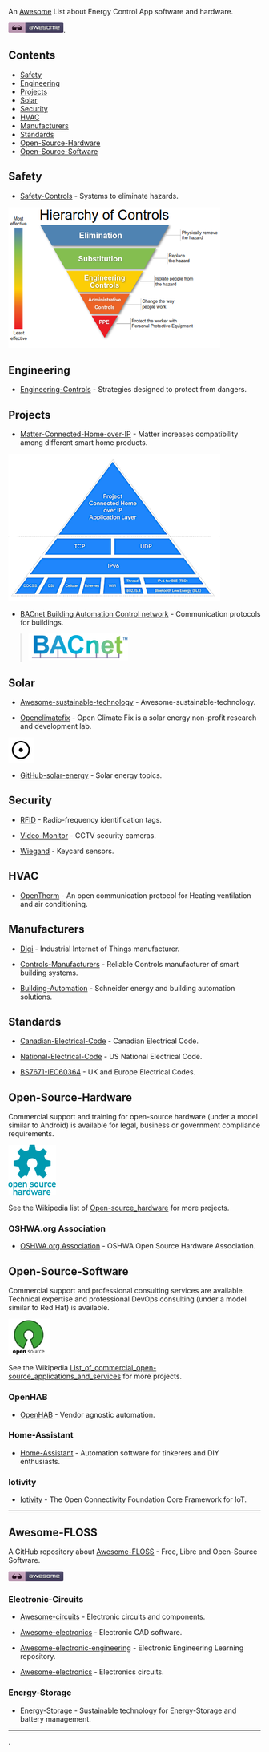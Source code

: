 <META NAME="ROBOTS" CONTENT="NOINDEX, NOFOLLOW">

An [Awesome](https://github.com/topics/awesome) List about Energy Control App software and hardware.

![a.png](a.png).

<!-- omit in toc -->
## Contents
- [Safety](#safety)
- [Engineering](#engineering)
- [Projects](#projects)
- [Solar](#solar)
- [Security](#security)
- [HVAC](#hvac)
- [Manufacturers](#manufacturers)
- [Standards](#standards)
- [Open-Source-Hardware](#open-source-hardware)
- [Open-Source-Software](#open-source-software)

## Safety

- [Safety-Controls](https://en.m.wikipedia.org/wiki/Hierarchy_of_hazard_controls) - Systems to eliminate hazards.

![hierarchyofhazardcontrols.png](hierarchyofhazardcontrols.png)

## Engineering

- [Engineering-Controls](https://en.m.wikipedia.org/wiki/Engineering_controls) - Strategies designed to protect from dangers.

## Projects
  
- [Matter-Connected-Home-over-IP](https://en.m.wikipedia.org/wiki/Matter_(standard)) - Matter increases compatibility among different smart home products.

![chipconnectedhomeip.png](chipconnectedhomeip.png)

- [BACnet Building Automation Control network](https://en.m.wikipedia.org/wiki/BACnet) - Communication protocols for buildings.

> ![bacnet.png](bacnet.png)

## Solar

- [Awesome-sustainable-technology](https://github.com/OpenEnergyPlatform/awesome-sustainable-technology) - Awesome-sustainable-technology.

- [Openclimatefix](https://github.com/openclimatefix/openclimatefix.github.io) - Open Climate Fix is a solar energy non-profit research and development lab.

![sunsy.png](sunsy.png)

- [GitHub-solar-energy](https://github.com/topics/solar-energy) - Solar energy topics.

## Security

- [RFID](https://en.m.wikipedia.org/wiki/Radio-frequency_identification) - Radio-frequency identification tags.

- [Video-Monitor](https://github.com/ZoneMinder/ZoneMinder/) - CCTV security cameras.

- [Wiegand](https://en.m.wikipedia.org/wiki/Wiegand_interface) - Keycard sensors.
  
## HVAC

- [OpenTherm](https://www.opentherm.eu/) -  An open communication protocol for Heating ventilation and air conditioning.

## Manufacturers

- [Digi](https://en.m.wikipedia.org/wiki/Digi_International) - Industrial Internet of Things manufacturer.

- [Controls-Manufacturers](https://sunbeltcontrols.com/products/building-automation/reliable-controls) - Reliable Controls manufacturer of smart building systems.

- [Building-Automation](https://en.m.wikipedia.org/wiki/Schneider_Electric) - Schneider energy and building automation solutions.

## Standards

- [Canadian-Electrical-Code](https://en.m.wikipedia.org/wiki/Canadian_Electrical_Code) - Canadian Electrical Code.

- [National-Electrical-Code](https://en.m.wikipedia.org/wiki/National_Electrical_Code) - US National Electrical Code.

- [BS7671-IEC60364](https://en.m.wikipedia.org/wiki/BS_7671) - UK and Europe Electrical Codes.

## Open-Source-Hardware

Commercial support and training for open-source hardware (under a model similar to Android) is available for legal, business or government compliance requirements.

![opensourcehardware.png](opensourcehardware.png)

See the Wikipedia list of [Open-source_hardware](https://en.m.wikipedia.org/wiki/Open-source_hardware) for more  projects.

<!-- omit in toc -->
### OSHWA.org Association

- [OSHWA.org Association](https://www.oshwa.org/) - OSHWA Open Source Hardware Association.

## Open-Source-Software

Commercial support and professional consulting services are available. Technical expertise and professional DevOps consulting (under a model similar to Red Hat) is available.

![opensourceorg.png](opensourceorg.png)

See the Wikipedia [List_of_commercial_open-source_applications_and_services](https://en.m.wikipedia.org/wiki/List_of_commercial_open-source_applications_and_services) for more projects.

<!-- omit in toc -->
### OpenHAB

- [OpenHAB](https://github.com/openhab/openhab-docs) - Vendor agnostic automation.

<!-- omit in toc -->
### Home-Assistant

- [Home-Assistant](https://github.com/home-assistant) - Automation software for tinkerers and DIY enthusiasts.

<!-- omit in toc -->
### Iotivity

- [Iotivity](https://gitlab.iotivity.org/iotivity/iotivity-lite/) - The Open Connectivity Foundation Core Framework for IoT.

---

<META NAME="ROBOTS" CONTENT="NOINDEX, NOFOLLOW">

<!-- omit in toc -->
## Awesome-FLOSS

A GitHub repository about [Awesome-FLOSS](https://github.com/sindresorhus/awesome) - Free, Libre and Open-Source Software.

![a.png](a.png)

<!-- omit in toc -->
### Electronic-Circuits

- [Awesome-circuits](https://github.com/Xndr7/awesome-circuits) - Electronic circuits and components.

- [Awesome-electronics](https://github.com/kitspace/awesome-electronics) - Electronic CAD software.

- [Awesome-electronic-engineering](https://github.com/SergioGasquez/awesome-electronic-engineering) - Electronic Engineering Learning repository.

- [Awesome-electronics](https://github.com/techgaun/awesome-electronics) - Electronics circuits.

### Energy-Storage

- [Energy-Storage](https://github.com/protontypes/open-sustainable-technology) - Sustainable technology for Energy-Storage and battery management.

----

.
